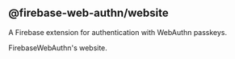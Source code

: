## @firebase-web-authn/website
A Firebase extension for authentication with WebAuthn passkeys.

FirebaseWebAuthn's website.
